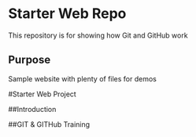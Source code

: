 # Starter Web Repo

This repository is for showing how Git and GitHub work

## Purpose

Sample website with plenty of files for demos

#Starter Web Project

##Introduction

##GIT & GITHub Training